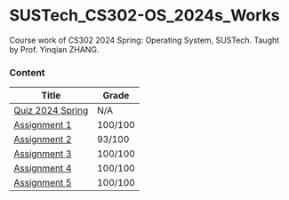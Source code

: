 # SUSTech_CS302-OS_2024s_Works
 Course work of CS302 2024 Spring: Operating System, SUSTech. Taught by Prof. Yinqian ZHANG.

### Content

| Title                        | Grade   |
| ---------------------------- | ------- |
| [Quiz 2024 Spring](Quiz/)    | N/A     |
| [Assignment 1](Assignment1/) | 100/100 |
| [Assignment 2](Assignment2/) | 93/100  |
| [Assignment 3](Assignment3/) | 100/100 |
| [Assignment 4](Assignment4/) | 100/100 |
| [Assignment 5](Assignment5/) | 100/100 |

